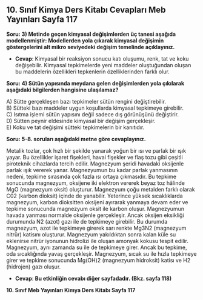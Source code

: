 ## 10. Sınıf Kimya Ders Kitabı Cevapları Meb Yayınları Sayfa 117

**Soru: 3) Metinde geçen kimyasal değişimlerden üç tanesi aşağıda modellenmiştir: Modellerden yola çıkarak kimyasal değişimin göstergelerini alt mikro seviyedeki değişim temelinde açıklayınız.**

* **Cevap**: Kimyasal bir reaksiyon sonucu katı oluşumu, renk, tat ve koku değişebilir. Kimyasal tepkimelerde yeni maddeler oluştuğundan oluşan bu maddelerin özellikleri tepkenlerin özelliklerinden farklı olur.

**Soru: 4) Sütün yapısında meydana gelen değişimlerden yola çıkılarak aşağıdaki bilgilerden hangisine ulaşılamaz?**

A) Sütte gerçekleşen bazı tepkimeler sütün rengini değiştirebilir.  
 B) Sütteki bazı maddeler uygun koşullarda kimyasal tepkimeye girebilir.  
 C) Isıtma işlemi sütün yapısını değil sadece dış görünüşünü değiştirir.  
 D) Sütten peynir eldesinde kimyasal bir değişim gerçekleşir.  
 E) Koku ve tat değişimi sütteki tepkimelerin bir kanıtıdır.

**Soru: 5-8. soruları aşağıdaki metne göre cevaplayınız.**

Metalik tozlar, çok hızlı bir şekilde yanarak yoğun bir ısı ve parlak bir ışık yayar. Bu özellikler işaret fişekleri, havai fişekler ve flaş tozu gibi çeşitli piroteknik cihazlarda tercih edilir. Magnezyum şeridi havadaki oksijenle parlak ışık vererek yanar. Magnezyumun bu kadar parlak yanmasının nedeni, tepkime sırasında çok fazla ısı ortaya çıkmasıdır. Bu tepkime sonucunda magnezyum, oksijene iki elektron vererek beyaz toz hâlinde MgO (magnezyum oksit) oluşturur. Magnezyum çoğu metalden farklı olarak C02 (karbon dioksit) içinde de yanabilir. Yeterince yüksek sıcaklıklarda magnezyum, karbon dioksitten oksijeni ayırarak yanmaya devam eder ve tepkime sonucunda magnezyum oksit ile karbon oluşur. Magnezyumun havada yanması normalde oksijenle gerçekleşir. Ancak oksijen eksikliği durumunda N2 (azot) gazı ile de tepkimeye girebilir. Bu durumda magnezyum, azot ile tepkimeye girerek sarı renkte Mg3N2 (magnezyum nitrür) katisını oluşturur. Magnezyum yakıldıktan sonra kalan küle su eklenirse nitrür iyonunun hidrolizi ile oluşan amonyak kokusu tespit edilir. Magnezyum, aynı zamanda su ile de tepkimeye girer. Ancak bu tepkime, oda sıcaklığında yavaş gerçekleşir. Magnezyum, sıcak su ile hızla tepkimeye girer ve tepkime sonucunda Mg(OH)2 (magnezyum hidroksit) katisı ve H2 (hidrojen) gazı oluşur.

* **Cevap**: **Bu etkinliğin cevabı diğer sayfadadır. (Bkz. sayfa 118)**

**10. Sınıf Meb Yayınları Kimya Ders Kitabı Sayfa 117**